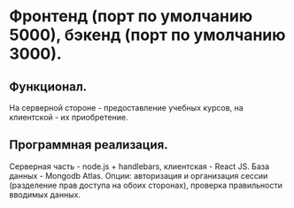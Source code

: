 # Фронтенд (порт по умолчанию 5000), бэкенд (порт по умолчанию 3000). 
##  Функционал.
На серверной стороне - предоставление учебных курсов, на клиентской - их приобретение.
## Программная реализация. 
Серверная часть - node.js + handlebars, клиентская - React JS. База данных - Mongodb Atlas.
Опции: авторизация и организация сессии (разделение прав доступа на обоих сторонах), проверка правильности вводимых данных.
